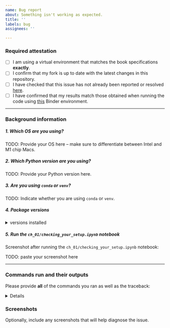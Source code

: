 ```yaml
---
name: Bug report
about: Something isn't working as expected.
title: ''
labels: bug
assignees: ''

---
```


### Required attestation
- [ ] I am using a virtual environment that matches the book specifications **exactly**.
- [ ] I confirm that my fork is up to date with the latest changes in this repository.
- [ ] I have checked that this issue has not already been reported or resolved [here](https://github.com/stefmolin/Hands-On-Data-Analysis-with-Pandas/issues?q=is%3Aissue).
- [ ] I have confirmed that my results match those obtained when running the code using [this](https://mybinder.org/v2/gh/stefmolin/binder-environments/1st_edition?urlpath=git-pull?repo=https://github.com/stefmolin/Hands-On-Data-Analysis-with-Pandas) Binder environment.

---

### Background information
##### 1. Which OS are you using?
TODO: Provide your OS here &ndash; make sure to differentiate between Intel and M1 chip Macs.

##### 2. Which Python version are you using?
TODO: Provide your Python version here.

##### 3. Are you using `conda` or `venv`?
TODO: Indicate whether you are using `conda` or `venv`.

##### 4. Package versions
<details>
<summary>versions installed</summary>

```
TODO: Paste the result of running `pip freeze` or `conda list`
```

</details>

##### 5. Run the `ch_01/checking_your_setup.ipynb` notebook
Screenshot after running the `ch_01/checking_your_setup.ipynb` notebook:

TODO: paste your screenshot here

---

### Commands run and their outputs
Please provide **all** of the commands you ran as well as the traceback:

<details>

```
TODO: paste commands and any traceback here
```


</details>

### Screenshots
Optionally, include any screenshots that will help diagnose the issue.
